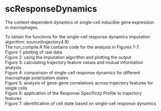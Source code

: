 # scResponseDynamics
The context-dependent dynamics of single-cell inducible gene expression in macrophages.

To obtain the functions for the single-cell response dynamics imputation algorithm: source(trajectory4.R) \
The run_compile.R file contains code for the analysis in Figures 1-7. \
Figure 1: plotting of raw data \
Figure 2: using the imputation algorithm and plotting the output \
Figure 3: calculating trajectory feature values and mutual information analysis \
Figure 4: comparison of single-cell response dynamics for different macrophage polarization states \
Figure 5: analysis of gene-gene correlations across trajectory features for single cells \
Figure 6: application of the Response Specificity Profile to trajectory features \
Figure 7: identification of cell state based on single-cell response dynamics